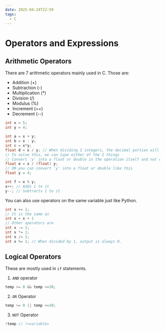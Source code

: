 ```yaml
---
date: 2025-04-24T22:59
tags:
  - C
---
```

# Operators and Expressions

## Arithmetic Operators

There are 7 arithmetic operators mainly used in C. Those are:
- Addition (+)
- Subtraction (-)
- Multiplication (\*\)
- Division (/)
- Modulus (%)
- Increment (++)
- Decrement (--)

```c
int x = 5;
int y = 4;

int a = x + y;
int b = x - y;
int c = x*y;
float d = x / y; // When dividing 2 integers, the decimal portion will be 0's
// To solve this, we can type either of the 2 things
// Convert 'y' into a float or double in the operation itself and not change the original datatype
float e = x / (float) y;
// OR you can convert 'y' into a float or double like this
float y = 4;

int f = x % y;
x++; // Adds 1 to it
y--; // Subtracts 1 to it
```

You can also use operators on the same variable just like Python.
```c
int x += 1;
// It is the same as
int x = x + 1
// Other operators are
int x -= 1;
int x *= 1;
int x /= 1;
int x %= 1; // When divided by 1, output is always 0.
```

## Logical Operators

These are mostly used in `if` statements.

1. `AND` operator
```c
temp >= 0 && temp <=30;
```

2. `OR` Operator
```c
temp >= 0 || temp <=30;
```

3. `NOT` Operator
```c
!temp // !<variable>
```
